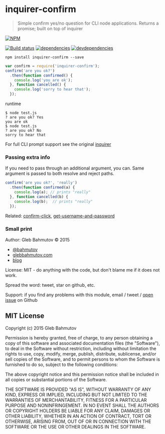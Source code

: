 # inquirer-confirm

> Simple confirm yes/no question for CLI node applications.
> Returns a promise; built on top of inquirer

[![NPM][inquirer-confirm-icon]][inquirer-confirm-url]

[![Build status][ci-image]][ci-url]
[![dependencies][dependencies-image]][dependencies-url]
[![devdependencies][inquirer-confirm-devdependencies-image] ][inquirer-confirm-devdependencies-url]

`npm install inquirer-confirm --save`

```js
var confirm = require('inquirer-confirm');
confirm('are you ok?')
  .then(function confirmed() {
    console.log('you are ok');
  }, function cancelled() {
    console.log('sorry to hear that');
  });
```

runtime

```
$ node test.js
? are you ok? Yes
you are ok
$ node test.js
? are you ok? No
sorry to hear that
```

For full CLI prompt support see the original [inquirer](https://www.npmjs.com/package/inquirer)

### Passing extra info

If you need to pass through an additional argument, you can. Same argument is
passed to both resolve and reject paths.

```js
confirm('are you ok?', 'really')
  .then(function confirmed(a) {
    console.log(a); // prints "really"
  }, function cancelled(b) {
    console.log(b);  // prints "really"
  });
```

Related: [confirm-click](https://github.com/bahmutov/confirm-click),
[get-username-and-password](https://github.com/bahmutov/get-username-and-password)

### Small print

Author: Gleb Bahmutov &copy; 2015

* [@bahmutov](https://twitter.com/bahmutov)
* [glebbahmutov.com](http://glebbahmutov.com)
* [blog](http://glebbahmutov.com/blog)

License: MIT - do anything with the code, but don't blame me if it does not work.

Spread the word: tweet, star on github, etc.

Support: if you find any problems with this module, email / tweet /
[open issue](https://github.com/bahmutov/inquirer-confirm/issues) on Github

## MIT License

Copyright (c) 2015 Gleb Bahmutov

Permission is hereby granted, free of charge, to any person
obtaining a copy of this software and associated documentation
files (the "Software"), to deal in the Software without
restriction, including without limitation the rights to use,
copy, modify, merge, publish, distribute, sublicense, and/or sell
copies of the Software, and to permit persons to whom the
Software is furnished to do so, subject to the following
conditions:

The above copyright notice and this permission notice shall be
included in all copies or substantial portions of the Software.

THE SOFTWARE IS PROVIDED "AS IS", WITHOUT WARRANTY OF ANY KIND,
EXPRESS OR IMPLIED, INCLUDING BUT NOT LIMITED TO THE WARRANTIES
OF MERCHANTABILITY, FITNESS FOR A PARTICULAR PURPOSE AND
NONINFRINGEMENT. IN NO EVENT SHALL THE AUTHORS OR COPYRIGHT
HOLDERS BE LIABLE FOR ANY CLAIM, DAMAGES OR OTHER LIABILITY,
WHETHER IN AN ACTION OF CONTRACT, TORT OR OTHERWISE, ARISING
FROM, OUT OF OR IN CONNECTION WITH THE SOFTWARE OR THE USE OR
OTHER DEALINGS IN THE SOFTWARE.

[inquirer-confirm-icon]: https://nodei.co/npm/inquirer-confirm.svg?downloads=true
[inquirer-confirm-url]: https://npmjs.org/package/inquirer-confirm

[ci-image]: https://travis-ci.org/bahmutov/inquirer-confirm.svg?branch=master
[ci-url]: https://travis-ci.org/bahmutov/inquirer-confirm
[dependencies-image]: https://david-dm.org/bahmutov/inquirer-confirm.svg
[dependencies-url]: https://david-dm.org/bahmutov/inquirer-confirm
[inquirer-confirm-devdependencies-image]: https://david-dm.org/bahmutov/inquirer-confirm/dev-status.svg
[inquirer-confirm-devdependencies-url]: https://david-dm.org/bahmutov/inquirer-confirm#info=devDependencies

